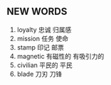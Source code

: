 ## NEW WORDS

1. loyalty 忠诚 归属感
2. mission 任务 使命
3. stamp 印记 邮票
4. magnetic 有磁性的 有吸引力的
5. civilian 平民的 平民
6. blade 刀刃 刀锋
